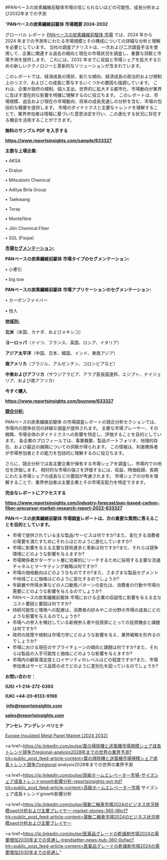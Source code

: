 #PANベースの炭素繊維前駆体市場の信じられないほどの可能性、成長分析および2032年までの予測

"<strong>PANベースの炭素繊維前駆体 市場概要 2024-2032</strong>

グローバル レポート <a href=https://www.reportsinsights.com/sample/633327>PANベースの炭素繊維前駆体 市場</a> では、2024 年から 2024 年までの予測年にわたる市場規模とその構成についての詳細な分析と理解を必要としています。 当社の調査アナリストは、一次および二次調査手法を使用して、企業に関連する過去の傾向と現在の市場状況を調査し、重要な洞察と市場予測を提供します。 これには、2032 年までに収益と市場シェアを拡大​​するための新しいテクノロジーと革新的なソリューションが含まれています。

このレポートでは、経済成長の現状、新たな傾向、経済成長の政治的および規制上のリスク、およびこの成長に寄与するいくつかの要因も強調しています。 これは、企業が政府の規制、個人支出、世界的に拡大する都市化、市場動向が業界に及ぼす潜在的な影響を明確に理解するのに役立ちます。 このレポートは、市場規模、過去および現在の市場動向、将来の成長見通しの分析を含む、市場の包括的な概要を提供します。 市場のダイナミクスと主要なトレンドを理解することで、業界参加者は情報に基づいた意思決定を行い、この進化する状況に存在する機会を活用することができます。

<strong><b>無料のサンプル PDF を入手する</b></strong>

<a href=https://www.reportsinsights.com/sample/633327><strong><u>https://www.reportsinsights.com/sample/633327</u></strong></a>

<strong>主要な上場企業:</strong>

• AKSA

• Dralon

• Mitsubishi Chemical

• Aditya Birla Group

• Taekwang

• Toray

• Montefibre

• Jilin Chemical Fiber

• SGL (Fisipe)

<strong><u>市場セグメンテーション</u></strong><strong><u>:</u></strong>

<strong>PANベースの炭素繊維前駆体 市場タイプのセグメンテーション:</strong>

• 小牽引

• big tow

<strong>PANベースの炭素繊維前駆体 市場アプリケーションのセグメンテーション:</strong>

• カーボンファイバー

• 他人

<strong><u>地域別</u></strong><strong><u>:</u></strong>

<strong>北米</strong>（米国、カナダ、およびメキシコ）

<strong>ヨーロッパ</strong>（ドイツ、フランス、英国、ロシア、イタリア）

<strong>アジア太平洋</strong>（中国、日本、韓国、インド、東南アジア）

<strong>南アメリカ</strong>（ブラジル、アルゼンチン、コロンビアなど）

<strong>中東およびアフリカ</strong>（サウジアラビア、アラブ首長国連邦、エジプト、ナイジェリア、および南アフリカ）

<strong>今すぐ購入</strong>

<a href=https://www.reportsinsights.com/buynow/633327><strong><u>https://www.reportsinsights.com/buynow/633327</u></strong></a>

<strong><u>競合分析:</u></strong>

PANベースの炭素繊維前駆体 の市場調査レポートの競合分析セクションでは、市場内の競争状況の詳細な調査が提供されます。 主要な市場プレーヤー、その戦略、市場全体のダイナミクスへの影響を特定し、評価することを目的としています。 各企業のプロフィールでは、事業概要、製品ポートフォリオ、地理的存在、および最近の展開についての洞察が得られます。 この情報は、利害関係者が市場参加者とその能力を包括的に理解するのに役立ちます。

さらに、競合分析では各主要企業が保有する市場シェアを調査し、市場内での地位を評価します。 相対的な市場の強さを評価するには、収益、時価総額、長期にわたる市場シェアの成長などの要因が考慮されます。 市場シェアの分布を理解することで、業界参加者は主要企業とその市場支配力を特定できます。

<strong>完全なレポートにアクセスする</strong>

<a href=https://www.reportsinsights.com/industry-forecast/pan-based-carbon-fiber-precursor-market-research-report-2022-633327><strong><u><b>https://www.reportsinsights.com/industry-forecast/pan-based-carbon-fiber-precursor-market-research-report-2022-633327</b></u></strong></a>

<strong><b>PANベースの炭素繊維前駆体 市場調査レポートは、次の重要な質問に答えることを目的としています。</b></strong>
<ul>
  <li>市場で提供されている主な製品/サービスは何ですか?また、変化する消費者の需要を満たすためにそれらはどのように進化していますか?</li>
  <li>市場に影響を与える主要な技術進歩と革新は何ですか?また、それらは競争環境にどのような影響を与えますか?</li>
  <li>市場関係者がターゲット層に効果的にリーチするために採用する主要な流通チャネルとマーケティング戦略は何ですか?</li>
  <li>市場の価格動向はどのようなものですか?また、さまざまな製品セグメントや地域ごとに価格はどのように変化するのでしょうか?</li>
  <li>年齢層や所得水準などの人口動態パターンの変化は、消費者の行動や市場の需要にどのような影響を与えるのでしょうか?</li>
  <li>PANベースの炭素繊維前駆体 市場における企業の収益性に影響を与える主なコスト要因と要因は何ですか?</li>
  <li>持続可能性と環境への配慮は、消費者の好みやこの分野の市場の成長にどのような影響を与えるのでしょうか?</li>
  <li>市場への参入を検討している新規参入者や投資家にとっての投資機会と課題は何ですか?</li>
  <li>政府の政策や規制は市場力学にどのような影響を与え、業界戦略を形作るのでしょうか?</li>
  <li>市場における現在のサプライチェーンの傾向と課題は何ですか?また、それらは製品の入手可能性と価格にどのような影響を与えますか?</li>
  <li>市場内の顧客満足度とロイヤリティのレベルはどの程度ですか?また、市場参加者はサービス品質の点でどのように差別化を図っているのでしょうか?</li>
</ul>
<strong>お問い合わせ：</strong>

<strong>(US) +1-214-272-0393</strong>

<strong>(UK) +44-20-8133-9198</strong>

<strong> </strong><a href=info@reportsinsights.com><strong><u>info@reportsinsights.com</u></strong></a>

<a href=sales@reportsinsights.com><strong><u>sales@reportsinsights.com</u></strong></a>

<strong>アンセレ アンデレン ベリヒテ</strong>

<a href=https://www.linkedin.com/pulse/europe-insulated-metal-panel-markets-trends-ecwgf/>Europe Insulated Metal Panel Market [2024 2032]</a>

<a href=https://jp.linkedin.com/pulse/葉の掃除機と送風機市場規模シェア成長トレンド競争力regional-analysis2028年までの世界の業界予測?trk=public_post_feed-article-content>葉の掃除機と送風機市場規模シェア成長トレンド競争力regional analysis2028年までの世界の業界予測</a>

<a href=https://jp.linkedin.com/pulse/高級ホームエレベーター市場-サイズシェア成長トレンドgrowth影響分析-reportsinsights-pvt-ltd?trk=public_post_feed-article-content>高級ホームエレベーター市場 サイズシェア成長トレンドgrowth影響分析</a>

<a href=https://jp.linkedin.com/pulse/電動二輪車市場2024のビジネス状況規模swot分析および主要プレイヤー-market-stories-360-l8kcf?trk=public_post_feed-article-content>電動二輪車市場2024のビジネス状況規模swot分析および主要プレイヤー</a>

<a href=https://jp.linkedin.com/pulse/医薬品グレードの乾燥剤市場2024の需要増加2030年までの見通し-trendsetter-news-hub-360-0ufwc?trk=public_post_feed-article-content>医薬品グレードの乾燥剤市場2024の需要増加2030年までの見通し</a>"
